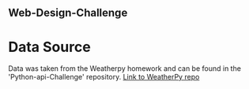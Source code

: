 ## Web-Design-Challenge

<h1> Data Source </h1>
Data was taken from the Weatherpy homework and can be found in the 'Python-api-Challenge' repository.
<a href ="https://github.com/UncleBacon/python-api-challenge/tree/master/WeatherPy">Link to WeatherPy repo</a>
